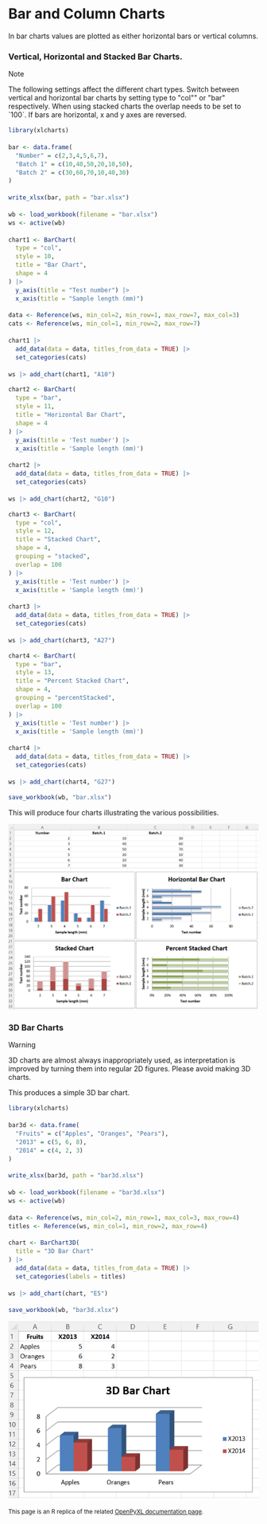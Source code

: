 # Bar and Column Charts

In bar charts values are plotted as either horizontal bars or vertical columns.

### Vertical, Horizontal and Stacked Bar Charts.

<div class="admonition note">
<p class="admonition-title">Note</p>
<p>The following settings affect the different chart types. Switch between vertical and horizontal bar charts by setting type to "col"" or "bar" respectively. When using stacked charts the overlap needs to be set to `100`. If bars are horizontal, x and y axes are reversed.</p>
</div>

```r
library(xlcharts)

bar <- data.frame(
  "Number" = c(2,3,4,5,6,7),
  "Batch 1" = c(10,40,50,20,10,50),
  "Batch 2" = c(30,60,70,10,40,30)
)

write_xlsx(bar, path = "bar.xlsx")

wb <- load_workbook(filename = "bar.xlsx")
ws <- active(wb)

chart1 <- BarChart(
  type = "col",
  style = 10,
  title = "Bar Chart",
  shape = 4
) |>
  y_axis(title = "Test number") |>
  x_axis(title = "Sample length (mm)")

data <- Reference(ws, min_col=2, min_row=1, max_row=7, max_col=3)
cats <- Reference(ws, min_col=1, min_row=2, max_row=7)

chart1 |>
  add_data(data = data, titles_from_data = TRUE) |>
  set_categories(cats)

ws |> add_chart(chart1, "A10")
```

```r
chart2 <- BarChart(
  type = "bar",
  style = 11,
  title = "Horizontal Bar Chart",
  shape = 4
) |>
  y_axis(title = 'Test number') |>
  x_axis(title = 'Sample length (mm)')

chart2 |>
  add_data(data = data, titles_from_data = TRUE) |>
  set_categories(cats)

ws |> add_chart(chart2, "G10")
```

```r
chart3 <- BarChart(
  type = "col",
  style = 12,
  title = "Stacked Chart",
  shape = 4,
  grouping = "stacked",
  overlap = 100
) |>
  y_axis(title = 'Test number') |>
  x_axis(title = 'Sample length (mm)')

chart3 |>
  add_data(data = data, titles_from_data = TRUE) |>
  set_categories(cats)

ws |> add_chart(chart3, "A27")
```

```r
chart4 <- BarChart(
  type = "bar",
  style = 13,
  title = "Percent Stacked Chart",
  shape = 4,
  grouping = "percentStacked",
  overlap = 100
) |>
  y_axis(title = 'Test number') |>
  x_axis(title = 'Sample length (mm)')

chart4 |>
  add_data(data = data, titles_from_data = TRUE) |>
  set_categories(cats)

ws |> add_chart(chart4, "G27")
```

```r
save_workbook(wb, "bar.xlsx")
```

This will produce four charts illustrating the various possibilities.

![](bar.png)

### 3D Bar Charts

<div class="admonition warning">
<p class="admonition-title">Warning</p>
<p>3D charts are almost always inappropriately used, as interpretation is improved by turning them into regular 2D figures. Please avoid making 3D charts.</p>
</div>

This produces a simple 3D bar chart.

```r
library(xlcharts)

bar3d <- data.frame(
  "Fruits" = c("Apples", "Oranges", "Pears"),
  "2013" = c(5, 6, 8),
  "2014" = c(4, 2, 3)
)

write_xlsx(bar3d, path = "bar3d.xlsx")

wb <- load_workbook(filename = "bar3d.xlsx")
ws <- active(wb)

data <- Reference(ws, min_col=2, min_row=1, max_col=3, max_row=4)
titles <- Reference(ws, min_col=1, min_row=2, max_row=4)

chart <- BarChart3D(
  title = "3D Bar Chart"
) |>
  add_data(data = data, titles_from_data = TRUE) |>
  set_categories(labels = titles)

ws |> add_chart(chart, "E5")

save_workbook(wb, "bar3d.xlsx")
```

![](bar3D.png)

<small>This page is an R replica of the related [OpenPyXL documentation page](https://openpyxl.readthedocs.io/en/stable/charts/bar.html).</small>
